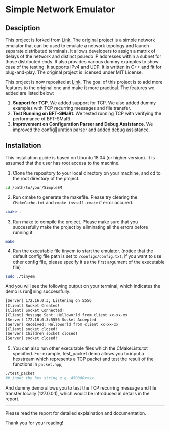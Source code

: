 # Simple Network Emulator

## Desciption
This project is forked from [Link](https://github.com/MirazSpecial/SimpleEM). The original project is a simple network emulator that can be used
to emulate a network topology and launch separate distributed terminals. It allows developers
to assign a matrix of delays of the network and distinct psuedo IP addresses within a subnet for
those distributed ends. It also provides various dummy examples to show case of the testing.
It supports IPv4 and UDP. It is written in C++ and fit for plug-and-play. The original project is licensed under MIT License.

This project is now reposited at [Link](.). The goal of this project is to add more features to the original
one and make it more practical. The features we added are listed below:

1. __Support for TCP__. We added support for TCP. We also added dummy examples with TCP
recurring messages and file transfer.
2. __Test Running on BFT-SMaRt__. We tested running TCP with verifying the performance of
BFT-SMaRt.
3. __Improvement on Configuration Parser and Debug Assistance__. We improved the configuration parser and added debug assistance.

## Installation
This installation guide is based on Ubuntu 18.04 (or higher version). It is assumed that the user has root access to the machine.

1. Clone the repository to your local directory on your machine, and cd to the root directory of the project.
```sh
cd /path/to/your/SimpleEM
```
2. Run cmake to generate the makefile. Please try clearing the `CMakeCache.txt` and
`cmake_install.cmake` if error occured.
```sh
cmake .
```
3. Run make to compile the project. Please make sure that you successfully make the project
by eliminating all the errors before running it.
```sh
make
```
4. Run the executable file tinyem to start the emulator. (notice that the default config file
path is set to `/configs/config.txt`, if you want to use other config file, please
specify it as the first argument of the executable file)
```sh
sudo ./tinyem
```

And you will see the following output on your terminal, which indicates the demo is running successfully:
```sh
[Server] 172.16.0.3, Listening on 5556
[Client] Socket Created!
[Client] Socket Connected!
[Client] Message Sent: Helloworld from client xx-xx-xx
[Server] 172.16.0.3:5556 Socket Accepted
[Server] Received: Helloworld from client xx-xx-xx
[Client] socket closed!
[Server] Children socket closed!
[Server] socket closed!
```

5. You can also run other executable files which the CMakeLists.txt specified.
For example, test_packet demo allows you to input a hexstream which represents a
TCP packet and test the result of the functions in `packet.hpp`;
```sh
./test_packet
## input the hex string e.g. 450000xxxx...
```

And dummy demo allows you to test the TCP recurring message and file transfer locally
(127.0.0.1), which would be introduced in details in the report.

---
Please read the report for detailed explaination and documentation.

Thank you for your reading!